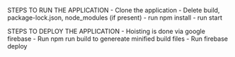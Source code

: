 <!-- INVENTORY MANAGEMENT DASHBOARD -->
<!-- Author - Sameeer Agrawal -->
STEPS TO RUN THE APPLICATION
    - Clone the application
    - Delete build, package-lock.json, node_modules (if present)
    - run npm install
    - run start

STEPS TO DEPLOY THE APPLICATION
    - Hoisting is done via google firebase
    - Run npm run build to genereate minified build files
    - Run firebase deploy